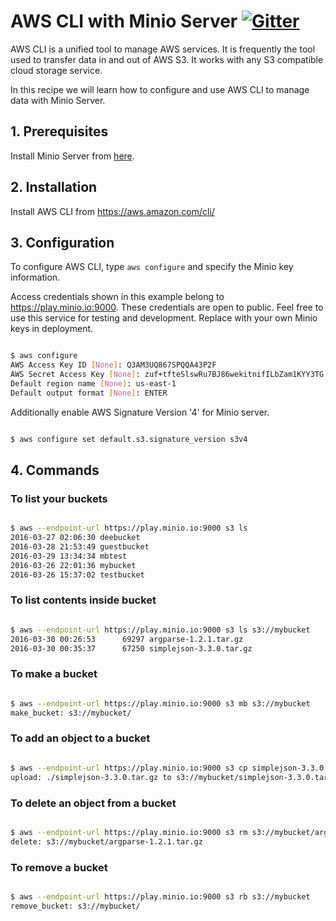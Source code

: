 # AWS CLI with Minio Server [![Gitter](https://badges.gitter.im/Join%20Chat.svg)](https://gitter.im/minio/minio?utm_source=badge&utm_medium=badge&utm_campaign=pr-badge&utm_content=badge)

AWS CLI is a unified tool to manage AWS services. It is frequently the tool used to transfer data in and out of AWS S3. It works with any S3 compatible cloud storage service. 

In this recipe we will learn how to configure and use AWS CLI to manage data with Minio Server.

## 1. Prerequisites

Install Minio Server from [here](http://docs.minio.io/docs/minio).

## 2. Installation 
 
Install AWS CLI from https://aws.amazon.com/cli/

## 3. Configuration

To configure AWS CLI, type `aws configure` and specify the Minio key information.

Access credentials shown in this example belong to https://play.minio.io:9000.
These credentials are open to public. Feel free to use this service for testing and development. Replace with your own Minio keys in deployment.

```sh

$ aws configure
AWS Access Key ID [None]: Q3AM3UQ867SPQQA43P2F
AWS Secret Access Key [None]: zuf+tfteSlswRu7BJ86wekitnifILbZam1KYY3TG
Default region name [None]: us-east-1
Default output format [None]: ENTER

```

Additionally enable AWS Signature Version '4' for Minio server.

```sh

$ aws configure set default.s3.signature_version s3v4

```

## 4. Commands
 
### To list your buckets

```sh

$ aws --endpoint-url https://play.minio.io:9000 s3 ls
2016-03-27 02:06:30 deebucket
2016-03-28 21:53:49 guestbucket
2016-03-29 13:34:34 mbtest
2016-03-26 22:01:36 mybucket
2016-03-26 15:37:02 testbucket

```

### To list contents inside bucket

```sh

$ aws --endpoint-url https://play.minio.io:9000 s3 ls s3://mybucket
2016-03-30 00:26:53      69297 argparse-1.2.1.tar.gz
2016-03-30 00:35:37      67250 simplejson-3.3.0.tar.gz

```

### To make a bucket

```sh

$ aws --endpoint-url https://play.minio.io:9000 s3 mb s3://mybucket
make_bucket: s3://mybucket/

```

### To add an object to a bucket

```sh

$ aws --endpoint-url https://play.minio.io:9000 s3 cp simplejson-3.3.0.tar.gz s3://mybucket
upload: ./simplejson-3.3.0.tar.gz to s3://mybucket/simplejson-3.3.0.tar.gz

```

### To delete an object from a bucket

```sh

$ aws --endpoint-url https://play.minio.io:9000 s3 rm s3://mybucket/argparse-1.2.1.tar.gz
delete: s3://mybucket/argparse-1.2.1.tar.gz

```

### To remove a bucket

```sh

$ aws --endpoint-url https://play.minio.io:9000 s3 rb s3://mybucket
remove_bucket: s3://mybucket/

```

